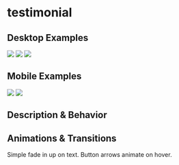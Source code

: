 # testimonial
## Desktop Examples
<!-- Include an image of this block from the desktop prototype. -->
<img src="https://i.imgur.com/UKmrsVy.png" />
<img src="https://i.imgur.com/pHZ0qTb.png" />
<img src="https://i.imgur.com/Q8KAlw8.png" />

## Mobile Examples
<!-- Include an image of this block from the mobile prototype. -->
<img src="https://i.imgur.com/U6sxvz3.png" />
<img src="https://i.imgur.com/blAhsos.png" />

## Description & Behavior
<!-- How does this block function? Does anything change when an element is clicked? Explain the purpose of this block in detail. -->

## Animations & Transitions
Simple fade in up on text. Button arrows animate on hover.
